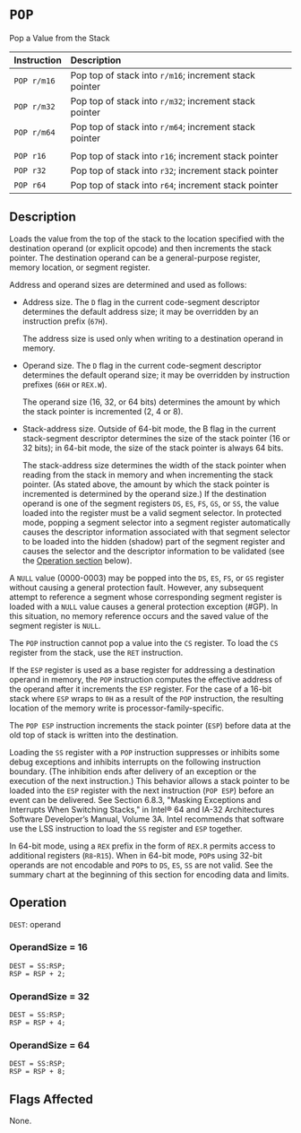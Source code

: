# `POP`
Pop a Value from the Stack

| Instruction | Description                                            |
| :---------- | :----------------------------------------------------- |
| `POP r/m16` | Pop top of stack into `r/m16`; increment stack pointer |
| `POP r/m32` | Pop top of stack into `r/m32`; increment stack pointer |
| `POP r/m64` | Pop top of stack into `r/m64`; increment stack pointer |
|             |                                                        |
| `POP r16`   | Pop top of stack into `r16`; increment stack pointer   |
| `POP r32`   | Pop top of stack into `r32`; increment stack pointer   |
| `POP r64`   | Pop top of stack into `r64`; increment stack pointer   |

## Description
Loads the value from the top of the stack to the location specified with the destination operand (or explicit opcode) and then increments the stack pointer. The destination operand can be a general-purpose register, memory location, or segment register.

Address and operand sizes are determined and used as follows:
* Address size. The `D` flag in the current code-segment descriptor determines the default address size; it may be overridden by an instruction prefix (`67H`).

  The address size is used only when writing to a destination operand in memory.
* Operand size. The `D` flag in the current code-segment descriptor determines the default operand size; it may be overridden by instruction prefixes (`66H` or `REX.W`).

  The operand size (16, 32, or 64 bits) determines the amount by which the stack pointer is incremented (2, 4 or 8).
* Stack-address size. Outside of 64-bit mode, the B flag in the current stack-segment descriptor determines the size of the stack pointer (16 or 32 bits); in 64-bit mode, the size of the stack pointer is always 64 bits.

  The stack-address size determines the width of the stack pointer when reading from the stack in memory and when incrementing the stack pointer. (As stated above, the amount by which the stack pointer is incremented is determined by the operand size.)
If the destination operand is one of the segment registers `DS`, `ES`, `FS`, `GS`, or `SS`, the value loaded into the register must be a valid segment selector. In protected mode, popping a segment selector into a segment register automatically causes the descriptor information associated with that segment selector to be loaded into the hidden (shadow) part of the segment register and causes the selector and the descriptor information to be validated (see the [Operation section](#operation) below).

A `NULL` value (0000-0003) may be popped into the `DS`, `ES`, `FS`, or `GS` register without causing a general protection fault. However, any subsequent attempt to reference a segment whose corresponding segment register is loaded with a `NULL` value causes a general protection exception (#GP). In this situation, no memory reference occurs and the saved value of the segment register is `NULL`.

The `POP` instruction cannot pop a value into the `CS` register. To load the `CS` register from the stack, use the `RET` instruction.

If the `ESP` register is used as a base register for addressing a destination operand in memory, the `POP` instruction computes the effective address of the operand after it increments the `ESP` register. For the case of a 16-bit stack where `ESP` wraps to `0H` as a result of the `POP` instruction, the resulting location of the memory write is processor-family-specific.

The `POP ESP` instruction increments the stack pointer (`ESP`) before data at the old top of stack is written into the destination.

Loading the `SS` register with a `POP` instruction suppresses or inhibits some debug exceptions and inhibits interrupts on the following instruction boundary. (The inhibition ends after delivery of an exception or the execution of the next instruction.) This behavior allows a stack pointer to be loaded into the `ESP` register with the next instruction (`POP ESP`) before an event can be delivered. See Section 6.8.3, "Masking Exceptions and Interrupts When Switching Stacks," in Intel® 64 and IA-32 Architectures Software Developer’s Manual, Volume 3A. Intel recommends that software use the LSS instruction to load the `SS` register and `ESP` together.

In 64-bit mode, using a `REX` prefix in the form of `REX.R` permits access to additional registers (`R8`-`R15`). When in 64-bit mode, `POP`s using 32-bit operands are not encodable and `POP`s to `DS`, `ES`, `SS` are not valid. See the summary chart at the beginning of this section for encoding data and limits.

## Operation
`DEST`: operand

### OperandSize = 16
```rust,ignore
DEST = SS:RSP;
RSP = RSP + 2;
```

### OperandSize = 32
```rust,ignore
DEST = SS:RSP;
RSP = RSP + 4;
```

### OperandSize = 64
```rust,ignore
DEST = SS:RSP;
RSP = RSP + 8;
```

## Flags Affected
None.
